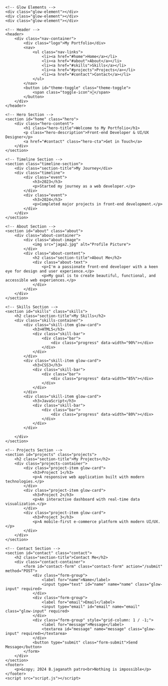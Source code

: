 <!-- index.html -->
<!DOCTYPE html>
<html lang="en">
<head>
    <meta charset="UTF-8">
    <meta name="viewport" content="width=device-width, initial-scale=1.0">
    <title>My Portfolio</title>
    <link rel="stylesheet" href="style.css">
    <script src="https://cdn.jsdelivr.net/particles.js/2.0.0/particles.min.js"></script>

</head>
<body>
    <!-- Particles Background -->
<div id="particles-js"></div>

    <!-- Glow Elements -->
    <div class="glow-element"></div>
    <div class="glow-element"></div>
    <div class="glow-element"></div>

    <!-- Header -->
    <header>
        <div class="nav-container">
            <div class="logo">My Portfolio</div>
            <nav>
                <ul class="nav-links">
                    <li><a href="#home">Home</a></li>
                    <li><a href="#about">About</a></li>
                    <li><a href="#skills">Skills</a></li>
                    <li><a href="#projects">Projects</a></li>
                    <li><a href="#contact">Contact</a></li>
                </ul>
            </nav>
            <button id="theme-toggle" class="theme-toggle">
                <span class="toggle-icon">🌙</span>
            </button>
        </div>
    </header>

    <!-- Hero Section -->
    <section id="home" class="hero">
        <div class="hero-content">
            <h1 class="hero-title">Welcome to My Portfolio</h1>
            <p class="hero-description">Front-end Developer & UI/UX Designer</p>
            <a href="#contact" class="hero-cta">Get in Touch</a>
        </div>
    </section>

    <!-- Timeline Section -->
    <section class="timeline-section">
        <div class="section-title">My Journey</div>
        <div class="timeline">
            <div class="event">
                <h3>2023</h3>
                <p>Started my journey as a web developer.</p>
            </div>
            <div class="event">
                <h3>2024</h3>
                <p>Completed major projects in front-end development.</p>
            </div>
        </div>
    </section>

    <!-- About Section -->
    <section id="about" class="about">
        <div class="about-container">
            <div class="about-image">
                <img src="jaga2.jpg" alt="Profile Picture">
            </div>
            <div class="about-content">
                <h2 class="section-title">About Me</h2>
                <div class="about-text">
                    <p>I'm a passionate front-end developer with a keen eye for design and user experience.</p>
                    <p>My goal is to create beautiful, functional, and accessible web experiences.</p>
                </div>
            </div>
        </div>
    </section>

    <!-- Skills Section -->
    <section id="skills" class="skills">
        <h2 class="section-title">My Skills</h2>
        <div class="skills-container">
            <div class="skill-item glow-card">
                <h3>HTML5</h3>
                <div class="skill-bar">
                    <div class="bar">
                        <div class="progress" data-width="90%"></div>
                    </div>
                </div>
            </div>
            <div class="skill-item glow-card">
                <h3>CSS3</h3>
                <div class="skill-bar">
                    <div class="bar">
                        <div class="progress" data-width="85%"></div>
                    </div>
                </div>
            </div>
            <div class="skill-item glow-card">
                <h3>JavaScript</h3>
                <div class="skill-bar">
                    <div class="bar">
                        <div class="progress" data-width="80%"></div>
                    </div>
                </div>
            </div>
            
        </div>
    </section>

    <!-- Projects Section -->
    <section id="projects" class="projects">
        <h2 class="section-title">My Projects</h2>
        <div class="projects-container">
            <div class="project-item glow-card">
                <h3>Project 1</h3>
                <p>A responsive web application built with modern technologies.</p>
            </div>
            <div class="project-item glow-card">
                <h3>Project 2</h3>
                <p>An interactive dashboard with real-time data visualization.</p>
            </div>
            <div class="project-item glow-card">
                <h3>Project 3</h3>
                <p>A mobile-first e-commerce platform with modern UI/UX.</p>
            </div>
        </div>
    </section>

    <!-- Contact Section -->
    <section id="contact" class="contact">
        <h2 class="section-title">Contact Me</h2>
        <div class="contact-container">
            <form id="contact-form" class="contact-form" action="/submit" method="POST">
                <div class="form-group">
                    <label for="name">Name</label>
                    <input type="text" id="name" name="name" class="glow-input" required>
                </div>
                <div class="form-group">
                    <label for="email">Email</label>
                    <input type="email" id="email" name="email" class="glow-input" required>
                </div>
                <div class="form-group" style="grid-column: 1 / -1;">
                    <label for="message">Message</label>
                    <textarea id="message" name="message" class="glow-input" required></textarea>
                </div>
                <button type="submit" class="form-submit">Send Message</button>
            </form>
        </div>
    </section>
    <footer>
        <p>&copy; 2024 B.jaganath patro<br>Nothing is impossible</p>
    </footer>
    <script src="script.js"></script>
</body>
</html>
